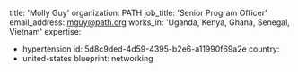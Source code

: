 title: 'Molly Guy'
organization: PATH
job_title: 'Senior Program Officer'
email_address: mguy@path.org
works_in: 'Uganda, Kenya, Ghana, Senegal, Vietnam'
expertise:
  - hypertension
id: 5d8c9ded-4d59-4395-b2e6-a11990f69a2e
country:
  - united-states
blueprint: networking
